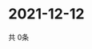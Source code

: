 # 2021-12-12
  共 0条

  <!-- BEGIN -->
  <!-- 最后更新时间Sun Dec 12 2021 04:05:46 GMT+0000 (Coordinated Universal Time) -->
  
  <!-- END -->
  
  